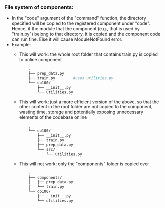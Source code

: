 ### File system of components:
- In the "code" argument of the "command" function, the directory specified will be copied to the registered component under "code". Hence, if the module that the component (e.g., that is used by "train.py") belong to that directory, it is copied and the component code can run fine. Else it will cause ModuleNotFound error.
- Example:
    - This will work: the whole root folder that contains train.py is copied to online component
        ```bash
            .
            ├── prep_data.py
            ├── train.py        #uses utilities.py
            └── dp100/
                ├── __init__.py
                └── utilities.py
        ```

    - This will work: just a more efficient version of the above, so that the other content in the root folder are not copied to the component, wasting time, storage and potentially exposing unnecessary elements of the codebase online
        ```bash
            .
            └── dp100/
                ├── __init__.py
                ├── train.py
                ├── prep_data.py
                └── src/
                    └── utilities.py
        ```
    
    - This will not work: only the "components" folder is copied over
        ```bash
            .
            ├── components/
            │   ├── prep_data.py
            │   └── train.py
            └── dp100/
                ├── __init__.py
                └── utilities.py
        ```
